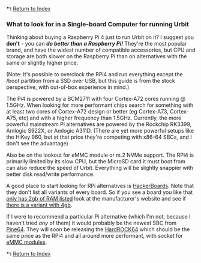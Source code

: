 ↰ [Return to Index](index.md)

### What to look for in a Single-board Computer for running Urbit

Thinking about buying a Raspberry Pi 4 just to run Urbit on it? I suggest you **don't** - you can **_do better than a Raspberry Pi!_** They're the most popular brand, and have the widest number of compatible accessories, but CPU and storage are both slower on the Raspberry Pi than on alternatives with the same or slightly higher price.

(Note: It's possible to overclock the RPi4 and run everything except the /boot partition from a SSD over USB, but this guide is from the stock perspective, with out-of-box experience in mind.)

The Pi4 is powered by a BCM2711 with four Cortex-A72 cores running @ 1.5GHz. When looking for more performant chips search for something with at least two cores of Cortex-A72 design or better (eg Cortex-A73, Cortex-A75, etc) and with a higher frequency than 1.5GHz. Currently, the more powerful mainstream Pi alternatives are powered by the Rockchip RK3399, Amlogic S922X, or Amlogic A311D. (There are yet more powerful setups like the HiKey 960, but at that price they're competing with x86-64 SBCs, and I don't see the advantage)

Also be on the lookout for eMMC module or m.2 NVMe support. The RPi4 is primarily limited by its slow CPU, but the MicroSD card it must boot from can also reduce the speed of Urbit. Everything will be slightly snappier with better disk read/write performance. 

A good place to start looking for RPi alternatives is [HackerBoards](https://www.hackerboards.com/search.php?type=&q=&price_min=&price_max=&cpu_speed_min=1800&cpu_cores=&cpu_64bit=on&cpu_arch=arm&ram_min=&storage_min=&lan_speed=0&usb_min=&gpio_min=&dim_max_1=&dim_max_2=&weight=&order=price&order_d=a). Note that they don't list all variants of every board. So if you see a board you like that [only has 2gb of RAM listed](https://www.hackerboards.com/product/353/) look at the manufacturer's website and see if [there is a variant with 4gb](https://www.khadas.com/vim3).

If I were to recommend a particular Pi alternative (which I'm not, because I haven't tried *_any_* of them) it would probably be the newest SBC from  [Pine64](https://www.pine64.org/). They will soon be releasing the [HardROCK64](https://www.hackerboards.com/product/410/) which should be the same price as the RPi4 and all around more performant, with socket for [eMMC modules](https://store.pine64.org/?product=32gb-emmc).

↰ [Return to Index](index.md)
